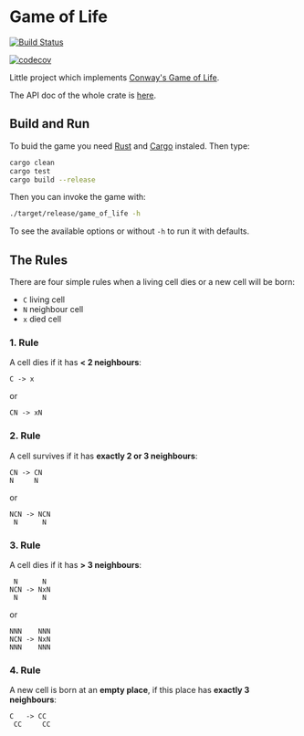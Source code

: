 # Game of Life

[![Build Status](https://travis-ci.org/Weltraumschaf/game_of_life.svg?branch=master)](https://travis-ci.org/Weltraumschaf/game_of_life) 

[![codecov](https://codecov.io/gh/Weltraumschaf/game_of_life/branch/master/graph/badge.svg)](https://codecov.io/gh/Weltraumschaf/game_of_life)

Little project which implements [Conway's Game of Life](https://en.wikipedia.org/wiki/Conway%27s_Game_of_Life).

The API doc of the whole crate is [here](https://weltraumschaf.github.io/game_of_life/game_of_life/index.html).

## Build and Run

To buid the game you need [Rust](http://rust-lang.org/) and [Cargo](https://doc.rust-lang.org/cargo/) instaled. Then type:

```bash
cargo clean
cargo test
cargo build --release
```

Then you can invoke the game with:

```bash
./target/release/game_of_life -h
```

To see the available options or without `-h` to run it with defaults.

## The Rules

There are four simple rules when a living cell dies or a new cell will be born:

- `C` living cell
- `N` neighbour cell
- `x` died cell

### 1. Rule

A cell dies if it has **< 2 neighbours**:

```text
C -> x
```

or

```text
CN -> xN
```

### 2. Rule

A cell survives if it has **exactly 2 or 3 neighbours**:

```text
CN -> CN
N     N
```

or

```text
NCN -> NCN
 N      N
```

### 3. Rule

A cell dies if it has **> 3 neighbours**:

```text
 N      N
NCN -> NxN
 N      N
```

or

```text
NNN    NNN
NCN -> NxN
NNN    NNN
```

### 4. Rule

A new cell is born at an **empty place**, if this place has **exactly 3 neighbours**:

```text
C   -> CC
 CC     CC
```
